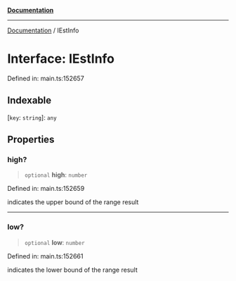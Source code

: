 [**Documentation**](../README.md)

***

[Documentation](../README.md) / IEstInfo

# Interface: IEstInfo

Defined in: main.ts:152657

## Indexable

\[`key`: `string`\]: `any`

## Properties

### high?

> `optional` **high**: `number`

Defined in: main.ts:152659

indicates the upper bound of the range result

***

### low?

> `optional` **low**: `number`

Defined in: main.ts:152661

indicates the lower bound of the range result
